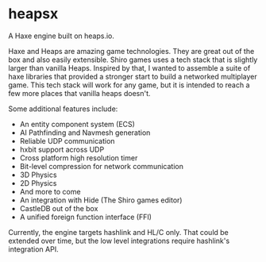 # heapsx
A Haxe engine built on heaps.io.  



Haxe and Heaps are amazing game technologies.  They are great out of the box and also easily extensible. Shiro games uses a tech stack that is slightly larger than vanilla Heaps.  Inspired by that, I wanted to assemble a suite of haxe libraries that provided a stronger start to build a networked multiplayer game.  This tech stack will work for any game, but it is intended to reach a few more places that vanilla heaps doesn't.

Some additional features include:

- An entity component system (ECS)
- AI Pathfinding and Navmesh generation
- Reliable UDP communication
- hxbit support across UDP
- Cross platform high resolution timer
- Bit-level compression for network communication
- 3D Physics
- 2D Physics
- And more to come
- An integration with Hide (The Shiro games editor)
- CastleDB out of the box
- A unified foreign function interface (FFI)


Currently, the engine targets hashlink and HL/C only. That could be extended over time, but the low level integrations require hashlink's integration API.

